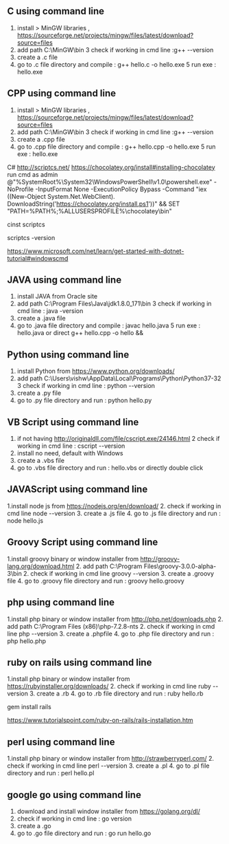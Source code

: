 
C using command line
----------------------------------
1. install > MinGW libraries , https://sourceforge.net/projects/mingw/files/latest/download?source=files
2. add path C:\MinGW\bin
3  check if working in cmd line :g++ --version
3. create a .c file
4. go to .c file directory and compile :  g++ hello.c -o hello.exe
5 run exe : hello.exe


CPP using command line
----------------------------------
1. install > MinGW libraries , https://sourceforge.net/projects/mingw/files/latest/download?source=files
2. add path C:\MinGW\bin
3  check if working in cmd line :g++ --version
3. create a .cpp file
4. go to .cpp file directory and compile :  g++ hello.cpp -o hello.exe
5 run exe : hello.exe

C#
http://scriptcs.net/
https://chocolatey.org/install#installing-chocolatey
run cmd as admin
@"%SystemRoot%\System32\WindowsPowerShell\v1.0\powershell.exe" -NoProfile -InputFormat None 
-ExecutionPolicy Bypass -Command "iex ((New-Object System.Net.WebClient).
DownloadString('https://chocolatey.org/install.ps1'))" &&
SET "PATH=%PATH%;%ALLUSERSPROFILE%\chocolatey\bin"


cinst scriptcs

scriptcs -version

https://www.microsoft.com/net/learn/get-started-with-dotnet-tutorial#windowscmd

JAVA using command line
----------------------------------
1. install JAVA from Oracle site
2. add path C:\Program Files\Java\jdk1.8.0_171\bin
3  check if working in cmd line : java -version
3. create a .java file
4. go to .java file directory and compile :  javac hello.java
5 run exe : hello.java or direct g++ hello.cpp -o hello &&


Python using command line
----------------------------------
1. install Python from https://www.python.org/downloads/
2. add path C:\Users\vishw\AppData\Local\Programs\Python\Python37-32
3  check if working in cmd line : python --version
3. create a .py file
4. go to .py file directory and run :  python hello.py

VB Script using command line
----------------------------------
1. if not having http://originaldll.com/file/cscript.exe/24146.html
2  check if working in cmd line : cscript --version
3. install no need, default with Windows
3. create a .vbs file
4. go to .vbs file directory and run :  hello.vbs or directly double click


JAVAScript using command line
----------------------------------

1.install node js from   https://nodejs.org/en/download/
2.  check if working in cmd line node --version
3. create a .js file
4. go to .js file directory and run :  node hello.js


Groovy Script using command line
----------------------------------

1.install groovy binary or window installer from  http://groovy-lang.org/download.html
2. add path C:\Program Files\groovy-3.0.0-alpha-3\bin
2.  check if working in cmd line groovy --version
3. create a .groovy file
4. go to .groovy file directory and run :  groovy hello.groovy

php using command line
----------------------------------

1.install php binary or window installer from  http://php.net/downloads.php
2. add path C:\Program Files (x86)\php-7.2.8-nts
2. check if working in cmd line php --version
3. create a .phpfile
4. go to .php file directory and run :  php hello.php


ruby on rails using command line
----------------------------------

1.install php binary or window installer from  https://rubyinstaller.org/downloads/
2. check if working in cmd line ruby --version
3. create a .rb
4. go to .rb file directory and run :  ruby hello.rb


gem install rails

https://www.tutorialspoint.com/ruby-on-rails/rails-installation.htm

perl using command line
----------------------------------

1.install php binary or window installer from  http://strawberryperl.com/
2. check if working in cmd line perl --version
3. create a .pl
4. go to .pl file directory and run :  perl hello.pl


google go using command line
----------------------------------

1. download and install window installer from https://golang.org/dl/
2. check if working in cmd line : go version
3. create a .go
4. go to .go file directory and run :  go run hello.go









